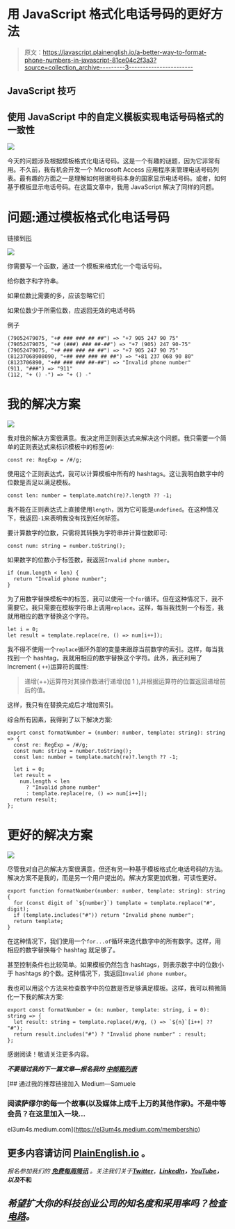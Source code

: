 # 用 JavaScript 格式化电话号码的更好方法

> 原文：<https://javascript.plainenglish.io/a-better-way-to-format-phone-numbers-in-javascript-81ce04c2f3a3?source=collection_archive---------3----------------------->

## JavaScript 技巧

## 使用 JavaScript 中的自定义模板实现电话号码格式的一致性

![](img/a8005407292204daaf77b59d2888df7a.png)

今天的问题涉及根据模板格式化电话号码。这是一个有趣的谜题，因为它非常有用。不久前，我有机会开发一个 Microsoft Access 应用程序来管理电话号码列表。最有趣的方面之一是理解如何根据号码本身的国家显示电话号码。或者，如何基于模板显示电话号码。在这篇文章中，我用 JavaScript 解决了同样的问题。

# 问题:通过模板格式化电话号码

链接到[形](https://www.codewars.com/kata/61393fd03e441f001ac9c7d4)

![](img/2b1a07654c6ba406803c8f287a87480d.png)

你需要写一个函数，通过一个模板来格式化一个电话号码。

给你数字和字符串。

如果位数比需要的多，应该忽略它们

如果位数少于所需位数，应返回无效的电话号码

例子

```
(79052479075, "+# ### ### ## ##") => "+7 905 247 90 75"
(79052479075, "+# (###) ### ##-##") => "+7 (905) 247 90-75"
(79052479075, "+# ### ### ## ##") => "+7 905 247 90 75"
(81237068908090, "+## ### ### ## ##") => "+81 237 068 90 80"
(8123706890, "+## ### ### ##-##") => "Invalid phone number"
(911, "###") => "911"
(112, "+ () -") => "+ () -"
```

# 我的解决方案

![](img/b7b1b311356ace6f1cf423e7133e188a.png)

我对我的解决方案很满意。我决定用正则表达式来解决这个问题。我只需要一个简单的正则表达式来标识模板中的标签(`#`):

```
const re: RegExp = /#/g;
```

使用这个正则表达式，我可以计算模板中所有的 hashtags。这让我明白数字中的位数是否足以满足模板。

```
const len: number = template.match(re)?.length ?? -1;
```

我不能在正则表达式上直接使用`length`，因为它可能是`undefined`。在这种情况下，我返回`-1`来表明我没有找到任何标签。

要计算数字的位数，只需将其转换为字符串并计算位数即可:

```
const num: string = number.toString();
```

如果数字的位数小于标签数，我返回`Invalid phone number`。

```
if (num.length < len) {
  return "Invalid phone number";
}
```

为了用数字替换模板中的标签，我可以使用一个`for`循环。但在这种情况下，我不需要它。我只需要在模板字符串上调用`replace`。这样，每当我找到一个标签，我就用相应的数字替换这个字符。

```
let i = 0;
let result = template.replace(re, () => num[i++]);
```

我不得不使用一个`replace`循环外部的变量来跟踪当前数字的索引。这样，每当我找到一个 hashtag，我就用相应的数字替换这个字符。此外，我还利用了 Increment ( `++`)运算符的属性:

> 递增(++)运算符对其操作数进行递增(加 1 ),并根据运算符的位置返回递增前后的值。

这样，我只有在替换完成后才增加索引。

综合所有因素，我得到了以下解决方案:

```
export const formatNumber = (number: number, template: string): string => {
  const re: RegExp = /#/g;
  const num: string = number.toString();
  const len: number = template.match(re)?.length ?? -1;

  let i = 0;
  let result =
    num.length < len
      ? "Invalid phone number"
      : template.replace(re, () => num[i++]);
  return result;
};
```

# 更好的解决方案

![](img/6bca2cf0c9e895d3bc7471c83aca634a.png)

尽管我对自己的解决方案很满意，但还有另一种基于模板格式化电话号码的方法。解决方案不是我的，而是另一个用户提出的。解决方案更加优雅，可读性更好。

```
export function formatNumber(number: number, template: string): string {
  for (const digit of `${number}`) template = template.replace("#", digit);
  if (template.includes("#")) return "Invalid phone number";
  return template;
}
```

在这种情况下，我们使用一个`for...of`循环来迭代数字中的所有数字。这样，用相应的数字替换每个 hashtag 就足够了。

甚至控制条件也比较简单。如果模板仍然包含 hashtags，则表示数字中的位数小于 hashtags 的个数。这种情况下，我返回`Invalid phone number`。

我也可以用这个方法来检查数字中的位数是否足够满足模板。这样，我可以稍微简化一下我的解决方案:

```
export const formatNumber = (n: number, template: string, i = 0): string => {
  let result: string = template.replace(/#/g, () => `${n}`[i++] ?? "#");
  return result.includes("#") ? "Invalid phone number" : result;
};
```

感谢阅读！敬请关注更多内容。

***不要错过我的下一篇文章—报名我的*** [***中邮箱列表***](https://medium.com/subscribe/@el3um4s)

[](https://el3um4s.medium.com/membership) [## 通过我的推荐链接加入 Medium—Samuele

### 阅读萨缪尔的每一个故事(以及媒体上成千上万的其他作家)。不是中等会员？在这里加入一块…

el3um4s.medium.com](https://el3um4s.medium.com/membership) 

## 更多内容请访问 [PlainEnglish.io](https://plainenglish.io/) 。

*报名参加我们的* [***免费每周简讯***](http://newsletter.plainenglish.io/) *。关注我们关于*[***Twitter***](https://twitter.com/inPlainEngHQ)，[***LinkedIn***](https://www.linkedin.com/company/inplainenglish/)***，***[***YouTube***](https://www.youtube.com/channel/UCtipWUghju290NWcn8jhyAw)***，以及*******不和****

## *希望扩大你的科技创业公司的知名度和采用率吗？检查[电路](https://circuit.ooo/?utm=publication-post-cta)。*